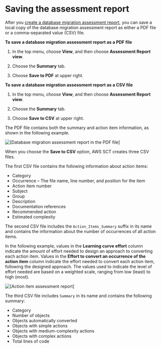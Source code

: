 # Saving the assessment report<a name="CHAP_AssessmentReport.Save"></a>

After you [create a database migration assessment report](CHAP_AssessmentReport.Create.md), you can save a local copy of the database migration assessment report as either a PDF file or a comma\-separated value \(CSV\) file\. 

**To save a database migration assessment report as a PDF file**

1. In the top menu, choose **View**, and then choose **Assessment Report view**\. 

1. Choose the **Summary** tab\. 

1. Choose **Save to PDF** at upper right\. 

**To save a database migration assessment report as a CSV file**

1. In the top menu, choose **View**, and then choose **Assessment Report view**\. 

1. Choose the **Summary** tab\. 

1. Choose **Save to CSV** at upper right\. 

 The PDF file contains both the summary and action item information, as shown in the following example\. 

![\[Database migration assessment report in the PDF file\]](http://docs.aws.amazon.com/SchemaConversionTool/latest/userguide/images/assessment_report.png)

 When you choose the **Save to CSV** option, AWS SCT creates three CSV files\. 

 The first CSV file contains the following information about action items:
+  Category 
+  Occurrence – The file name, line number, and position for the item
+  Action item number 
+  Subject 
+  Group 
+  Description 
+  Documentation references 
+  Recommended action 
+  Estimated complexity 

 The second CSV file includes the `Action_Items_Summary` suffix in its name and contains the information about the number of occurrences of all action items\. 

In the following example, values in the **Learning curve effort** column indicate the amount of effort needed to design an approach to converting each action item\. Values in the **Effort to convert an occurrence of the action item** column indicate the effort needed to convert each action item, following the designed approach\. The values used to indicate the level of effort needed are based on a weighted scale, ranging from low \(least\) to high \(most\)\. 

![\[Action item assessment report\]](http://docs.aws.amazon.com/SchemaConversionTool/latest/userguide/images/action-item-cvs.png)

 The third CSV file includes `Summary` in its name and contains the following summary:
+  Category 
+  Number of objects 
+  Objects automatically converted 
+  Objects with simple actions 
+  Objects with medium\-complexity actions 
+  Objects with complex actions 
+  Total lines of code 